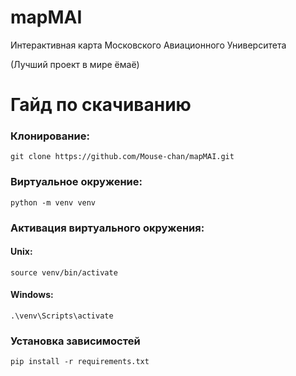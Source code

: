 # mapMAI
Интерактивная карта Московского Авиационного Университета

(Лучший проект в мире ёмаё)


# Гайд по скачиванию

### Клонирование:
`git clone https://github.com/Mouse-chan/mapMAI.git`
### Виртуальное окружение:
`python -m venv venv`
### Активация виртуального окружения:
#### Unix:
`source venv/bin/activate`
#### Windows:
`.\venv\Scripts\activate`
### Установка зависимостей
`pip install -r requirements.txt`

